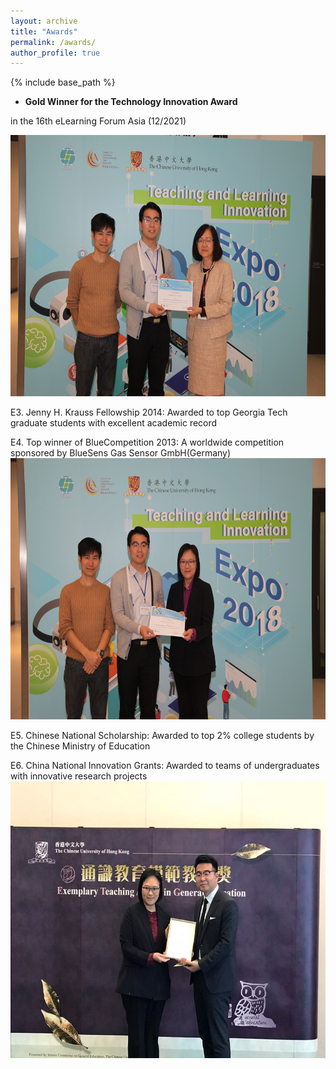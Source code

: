 ```yaml
---
layout: archive
title: "Awards"
permalink: /awards/
author_profile: true
---
```


{% include base_path %}

* **Gold Winner for the Technology Innovation Award** 

in the 16th eLearning Forum Asia (12/2021)

<img src="/images/poster_commendation_award_tlexpo2018.jpg" alt="IEEE" style="width:627px;height:418px;">

E3. Jenny H. Krauss Fellowship 2014: Awarded to top Georgia Tech graduate students with excellent academic record

E4. Top winner of BlueCompetition 2013: A worldwide competition sponsored by BlueSens Gas Sensor GmbH(Germany)
<img src="/images/peoples_prize_tlexpo2018.jpg" alt="IEEE" style="width:627px;height:418px;">

E5. Chinese National Scholarship: Awarded to top 2% college students by the Chinese Ministry of Education

E6. China National Innovation Grants: Awarded to teams of undergraduates with innovative research projects
<img src="/images/eta_general_education_2018.jpg" alt="IEEE" style="width:591px;height:443px;">
